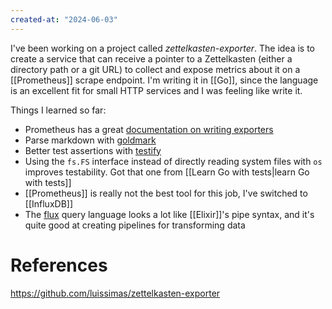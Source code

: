 ```yaml
---
created-at: "2024-06-03"
---
```


I've been working on a project called *zettelkasten-exporter*. The idea is to create a service that can receive a pointer to a Zettelkasten (either a directory path or a git URL) to collect and expose metrics about it on a [[Prometheus]] scrape endpoint. I'm writing it in [[Go]], since the language is an excellent fit for small HTTP services and I was feeling like write it.

Things I learned so far:

- Prometheus has a great [documentation on writing exporters](https://prometheus.io/docs/instrumenting/writing_exporters/)
- Parse markdown with [goldmark](https://github.com/yuin/goldmark)
- Better test assertions with [testify](https://pkg.go.dev/github.com/stretchr/testify@v1.9.0)
- Using the `fs.FS` interface instead of directly reading system files with `os` improves testability. Got that one from [[Learn Go with tests|learn Go with tests]]
- [[Prometheus]] is really not the best tool for this job, I've switched to [[InfluxDB]]
- The [flux](https://docs.influxdata.com/flux/v0/) query language looks a lot like [[Elixir]]'s pipe syntax, and it's quite good at creating pipelines for transforming data

# References

https://github.com/luissimas/zettelkasten-exporter
